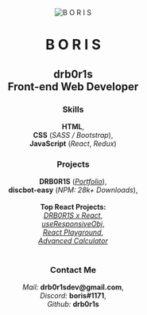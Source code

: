 <div align="center">
  <img src="https://i.imgur.com/2qKChHS.jpg" alt="B O R I S"></img>
</div>

<h1 align="center">B O R I S</h1>
<h2 align="center">drb0r1s<br>Front-end Web Developer</h2>

<h3 align="center">Skills</h3>

<div align="center">
  <b>HTML</b>,<br>
  <b>CSS</b> (<i>SASS / Bootstrap</i>),<br>
  <b>JavaScript</b> (<i>React</i>, <i>Redux</i>)
</div>

<h3 align="center">Projects</h3>

<div align="center">
  <b>DRB0R1S</b> (<i><a href="https://boris.ml">Portfolio</a></i>),<br>
  <b>discbot-easy</b> (<i>NPM: 28k+ Downloads</i>),<br><br>
  <b>Top React Projects:</b><br>
  <i><a href="https://drb0r1s-react.netlify.app/">DRB0R1S x React</a></i>,<br>
  <i><a href="https://github.com/drb0r1s/useResponsiveObj">useResponsiveObj</a></i>,<br>
  <i><a href="https://drb0r1s-react-playground.netlify.app">React Playground</a></i>,<br>
  <i><a href="https://drb0r1s-react-calculator.netlify.app/">Advanced Calculator</a></i><br><br>
</div>

<h3 align="center">Contact Me</h3>

<div align="center">
  <i>Mail: </i><b>drb0r1sdev@gmail.com</b>,<br>
  <i>Discord: </i><b>boris#1171</b>,<br>
  <i>Github: </i><b>drb0r1s</b>
</div>
